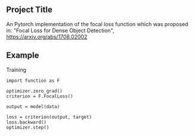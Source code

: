 ## Project Title

An Pytorch implementation of the focal loss function which was proposed in: 
"Focal Loss for Dense Object Detection", https://arxiv.org/abs/1708.02002
## Example

Training
```
import function as F

optimizer.zero_grad()
criterion = F.FocalLoss()

output = model(data)

loss = criterion(output, target)
loss.backward()
optimizer.step()
```
